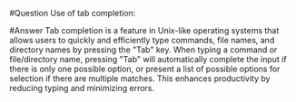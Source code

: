 #Question
Use of tab completion:

#Answer
Tab completion is a feature in Unix-like operating systems that allows users to quickly and efficiently type commands, file names, and directory names by pressing the "Tab" key. When typing a command or file/directory name, pressing "Tab" will automatically complete the input if there is only one possible option, or present a list of possible options for selection if there are multiple matches. This enhances productivity by reducing typing and minimizing errors.
